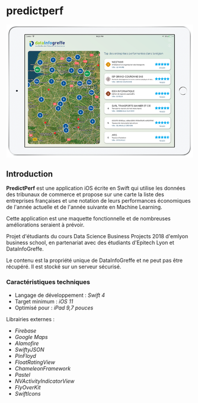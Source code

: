 # predictperf

<p align="center">
<img src="https://github.com/artpel/predictperf/blob/master/screen.png" alt="Visuel application"/>
</p>

## Introduction

**PredictPerf** est une application iOS écrite en Swift qui utilise les données des tribunaux de commerce et propose sur une carte la liste des entreprises françaises et une notation de leurs performances économiques de l'année actuelle et de l'année suivante en Machine Learning.

Cette application est une maquette fonctionnelle et de nombreuses améliorations seraient à prévoir.

Projet d'étudiants du cours Data Science Business Projects 2018 d'emlyon business school, en partenariat avec des étudiants d'Epitech Lyon et DataInfoGreffe.

Le contenu est la propriété unique de DataInfoGreffe et ne peut pas être récupéré. Il est stocké sur un serveur sécurisé.

### Caractéristiques techniques

* Langage de développement : _Swift 4_
* Target minimum : _iOS 11_
* Optimisé pour : _iPad 9,7 pouces_

Librairies externes :
- _Firebase_
- _Google Maps_
- _Alamofire_
- _SwiftyJSON_
- _PinFloyd_
- _FloatRatingView_
- _ChameleonFramework_
- _Pastel_
- _NVActivityIndicatorView_
- _FlyOverKit_
- _SwiftIcons_
